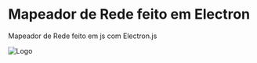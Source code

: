 # Mapeador de Rede feito em Electron

Mapeador de Rede feito em js com Electron.js

![Logo](https://i.gyazo.com/3a004a4e8a86844b9968bde499170e4b.gif)
